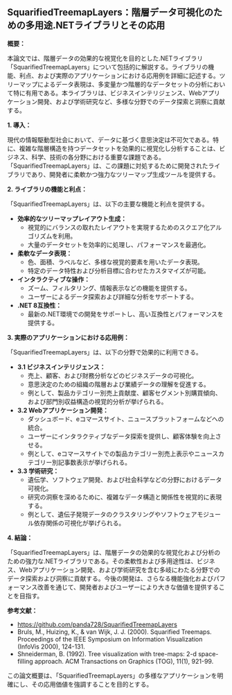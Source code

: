 ## SquarifiedTreemapLayers：階層データ可視化のための多用途.NETライブラリとその応用

**概要：**

本論文では、階層データの効果的な視覚化を目的とした.NETライブラリ「SquarifiedTreemapLayers」について包括的に解説する。ライブラリの機能、利点、および実際のアプリケーションにおける応用例を詳細に記述する。ツリーマップによるデータ表現は、多変量かつ階層的なデータセットの分析において特に有用である。本ライブラリは、ビジネスインテリジェンス、Webアプリケーション開発、および学術研究など、多様な分野でのデータ探索と洞察に貢献する。

**1. 導入：**

現代の情報駆動型社会において、データに基づく意思決定は不可欠である。特に、複雑な階層構造を持つデータセットを効果的に視覚化し分析することは、ビジネス、科学、技術の各分野における重要な課題である。「SquarifiedTreemapLayers」は、この課題に対処するために開発されたライブラリであり、開発者に柔軟かつ強力なツリーマップ生成ツールを提供する。

**2. ライブラリの機能と利点：**

「SquarifiedTreemapLayers」は、以下の主要な機能と利点を提供する。

* **効率的なツリーマップレイアウト生成：**
    * 視覚的にバランスの取れたレイアウトを実現するためのスクエア化アルゴリズムを利用。
    * 大量のデータセットを効率的に処理し、パフォーマンスを最適化。
* **柔軟なデータ表現：**
    * 色、面積、ラベルなど、多様な視覚的要素を用いたデータ表現。
    * 特定のデータ特性および分析目標に合わせたカスタマイズが可能。
* **インタラクティブな操作：**
    * ズーム、フィルタリング、情報表示などの機能を提供する。
    * ユーザーによるデータ探索および詳細な分析をサポートする。
* **.NET 8互換性：**
    * 最新の.NET環境での開発をサポートし、高い互換性とパフォーマンスを提供する。

**3. 実際のアプリケーションにおける応用例：**

「SquarifiedTreemapLayers」は、以下の分野で効果的に利用できる。

* **3.1 ビジネスインテリジェンス：**
    * 売上、顧客、および財務分析などのビジネスデータの可視化。
    * 意思決定のための組織の階層および業績データの理解を促進する。
    * 例として、製品カテゴリー別売上貢献度、顧客セグメント別購買傾向、および部門別収益構造の視覚的分析が挙げられる。
* **3.2 Webアプリケーション開発：**
    * ダッシュボード、eコマースサイト、ニュースプラットフォームなどへの統合。
    * ユーザーにインタラクティブなデータ探索を提供し、顧客体験を向上させる。
    * 例として、eコマースサイトでの製品カテゴリー別売上表示やニュースカテゴリー別記事数表示が挙げられる。
* **3.3 学術研究：**
    * 遺伝学、ソフトウェア開発、および社会科学などの分野におけるデータ可視化。
    * 研究の洞察を深めるために、複雑なデータ構造と関係性を視覚的に表現する。
    * 例として、遺伝子発現データのクラスタリングやソフトウェアモジュール依存関係の可視化が挙げられる。

**4. 結論：**

「SquarifiedTreemapLayers」は、階層データの効果的な視覚化および分析のための強力な.NETライブラリである。その柔軟性および多用途性は、ビジネス、Webアプリケーション開発、および学術研究を含む多岐にわたる分野でのデータ探索および洞察に貢献する。今後の開発は、さらなる機能強化およびパフォーマンス改善を通じて、開発者およびユーザーにより大きな価値を提供することを目指す。

**参考文献：**

* <https://github.com/panda728/SquarifiedTreemapLayers>
* Bruls, M., Huizing, K., & van Wijk, J. J. (2000). Squarified Treemaps. Proceedings of the IEEE Symposium on Information Visualization (InfoVis 2000), 124-131.
* Shneiderman, B. (1992). Tree visualization with tree-maps: 2-d space-filling approach. ACM Transactions on Graphics (TOG), 11(1), 921-99.

この論文概要は、「SquarifiedTreemapLayers」の多様なアプリケーションを明確にし、その応用価値を強調することを目的とする。